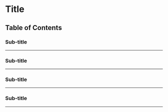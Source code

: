 # Title

## Table of Contents

[](#)
[](#)
[](#)
[](#)

### Sub-title
------------



### Sub-title
------------



### Sub-title
------------



### Sub-title
------------
